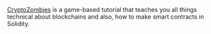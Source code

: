 <a href="https://cryptozombies.io/">CryptoZombies</a> is a game-based tutorial that teaches you all things technical about blockchains and also, how to make smart contracts in Solidity. 
